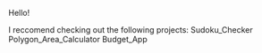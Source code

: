 Hello!

I reccomend checking out the following projects:
Sudoku_Checker
Polygon_Area_Calculator
Budget_App
